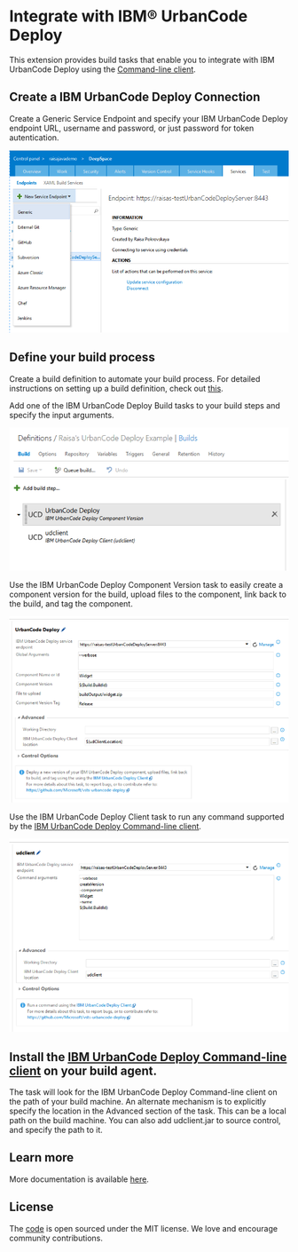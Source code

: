 # Integrate with IBM&reg; UrbanCode Deploy
This extension provides build tasks that enable you to integrate with IBM UrbanCode Deploy using the [Command-line client](http://www.ibm.com/support/knowledgecenter/SS4GSP_6.2.1/com.ibm.udeploy.reference.doc/topics/cli_ch.html).

## Create a IBM UrbanCode Deploy Connection
Create a Generic Service Endpoint and specify your IBM UrbanCode Deploy endpoint URL, username and password, or just password for token autentication.

![UrbanCode Deploy Endpoint](images/udEndpoint.png)

## Define your build process
Create a build definition to automate your build process. For detailed instructions on setting up a build definition, check out [this](https://msdn.microsoft.com/library/vs/alm/build/define/create).

Add one of the IBM UrbanCode Deploy Build tasks to your build steps and specify the input arguments.

![UrbanCode Deploy Build Tasks](images/udBuildTasks.png)

Use the IBM UrbanCode Deploy Component Version task to easily create a component version for the build, upload files to the component, link back to the build, and tag the component.

![UrbanCode Deploy Build Task](images/udPushComponentVersion.png)

Use the IBM UrbanCode Deploy Client task to run any command supported by the [IBM UrbanCode Deploy Command-line client](http://www.ibm.com/support/knowledgecenter/SS4GSP_6.2.1/com.ibm.udeploy.reference.doc/topics/cli_ch.html).

![UrbanCode Deploy Build Task](images/udClientTask.png)

## Install the [IBM UrbanCode Deploy Command-line client](http://www.ibm.com/support/knowledgecenter/SS4GSP_6.2.1/com.ibm.udeploy.reference.doc/topics/cli_ch.html) on your build agent.
The task will look for the IBM UrbanCode Deploy Command-line client on the path of your build machine.  An alternate mechanism is to explicitly specify the location in the Advanced section of the task.  This can be a local path on the build machine.  You can also add udclient.jar to source control, and specify the path to it.  

## Learn more
More documentation is available [here](https://github.com/Microsoft/vsts-urbancode-deploy).

## License
The [code](https://github.com/Microsoft/vsts-urbancode-deploy) is open sourced under the MIT license. We love and encourage community contributions.  